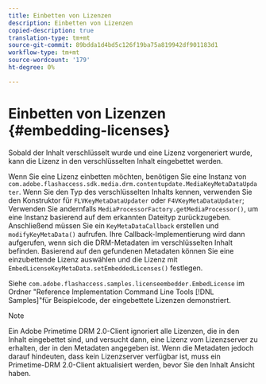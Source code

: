 ```yaml
---
title: Einbetten von Lizenzen
description: Einbetten von Lizenzen
copied-description: true
translation-type: tm+mt
source-git-commit: 89bdda1d4bd5c126f19ba75a819942df901183d1
workflow-type: tm+mt
source-wordcount: '179'
ht-degree: 0%

---
```



# Einbetten von Lizenzen {#embedding-licenses}

Sobald der Inhalt verschlüsselt wurde und eine Lizenz vorgeneriert wurde, kann die Lizenz in den verschlüsselten Inhalt eingebettet werden.

Wenn Sie eine Lizenz einbetten möchten, benötigen Sie eine Instanz von `com.adobe.flashaccess.sdk.media.drm.contentupdate.MediaKeyMetaDataUpdater`. Wenn Sie den Typ des verschlüsselten Inhalts kennen, verwenden Sie den Konstruktor für `FLVKeyMetaDataUpdater` oder `F4VKeyMetaDataUpdater`; Verwenden Sie andernfalls `MediaProcessorFactory.getMediaProcessor()`, um eine Instanz basierend auf dem erkannten Dateityp zurückzugeben. Anschließend müssen Sie ein `KeyMetaDataCallback` erstellen und `modifyKeyMetaData()` aufrufen. Ihre Callback-Implementierung wird dann aufgerufen, wenn sich die DRM-Metadaten im verschlüsselten Inhalt befinden. Basierend auf den gefundenen Metadaten können Sie eine einzubettende Lizenz auswählen und die Lizenz mit `EmbedLicenseKeyMetaData.setEmbeddedLicenses()` festlegen.

Siehe `com.adobe.flashaccess.samples.licenseembedder.EmbedLicense` im Ordner &quot;Reference Implementation Command Line Tools [!DNL Samples]&quot;für Beispielcode, der eingebettete Lizenzen demonstriert.

>[!NOTE]
>
>Ein Adobe Primetime DRM 2.0-Client ignoriert alle Lizenzen, die in den Inhalt eingebettet sind, und versucht dann, eine Lizenz vom Lizenzserver zu erhalten, der in den Metadaten angegeben ist. Wenn die Metadaten jedoch darauf hindeuten, dass kein Lizenzserver verfügbar ist, muss ein Primetime-DRM 2.0-Client aktualisiert werden, bevor Sie den Inhalt Ansicht haben.

